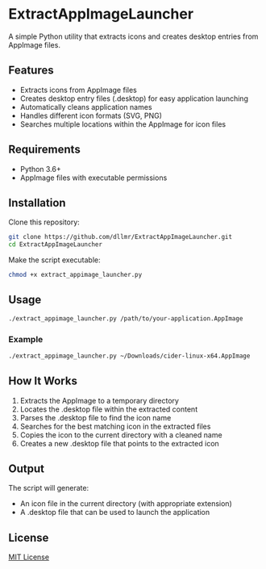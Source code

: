 # ExtractAppImageLauncher

A simple Python utility that extracts icons and creates desktop entries from AppImage files.

## Features

- Extracts icons from AppImage files
- Creates desktop entry files (.desktop) for easy application launching
- Automatically cleans application names
- Handles different icon formats (SVG, PNG)
- Searches multiple locations within the AppImage for icon files

## Requirements

- Python 3.6+
- AppImage files with executable permissions

## Installation

Clone this repository:

```bash
git clone https://github.com/dllmr/ExtractAppImageLauncher.git
cd ExtractAppImageLauncher
```

Make the script executable:

```bash
chmod +x extract_appimage_launcher.py
```

## Usage

```bash
./extract_appimage_launcher.py /path/to/your-application.AppImage
```

### Example

```bash
./extract_appimage_launcher.py ~/Downloads/cider-linux-x64.AppImage
```

## How It Works

1. Extracts the AppImage to a temporary directory
2. Locates the .desktop file within the extracted content
3. Parses the .desktop file to find the icon name
4. Searches for the best matching icon in the extracted files
5. Copies the icon to the current directory with a cleaned name
6. Creates a new .desktop file that points to the extracted icon

## Output

The script will generate:
- An icon file in the current directory (with appropriate extension)
- A .desktop file that can be used to launch the application

## License

[MIT License](LICENSE) 